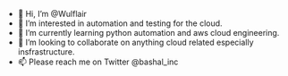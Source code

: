 - 👋 Hi, I’m @Wulflair
- 👀 I’m interested in automation and testing for the cloud.
- 🌱 I’m currently learning python automation and aws cloud engineering.
- 💞️ I’m looking to collaborate on anything cloud related especially insfrastructure.
- 📫 Please reach me on Twitter @bashal_inc

<!---
Wulflair/Wulflair is a ✨ special ✨ repository because its `README.md` (this file) appears on your GitHub profile.
You can click the Preview link to take a look at your changes.
--->
